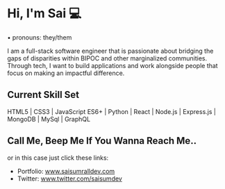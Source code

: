 # Hi, I'm Sai  :computer:
&bull; pronouns: they/them


I am a full-stack software engineer that is passionate about bridging the gaps of disparities within BIPOC and other marginalized communities. Through tech, I want to build applications and work alongside people that focus on making an impactful difference.


## Current Skill Set
HTML5 | CSS3 | JavaScript ES6+ | Python | React | Node.js | Express.js | MongoDB | MySql | GraphQL


## Call Me, Beep Me If You Wanna Reach Me..
or in this case just click these links:

- Portfolio: www.saisumralldev.com
- Twitter: www.twitter.com/saisumdev





<!--
**sainaadira/sainaadira** is a ✨ _special_ ✨ repository because its `README.md` (this file) appears on your GitHub profile.




